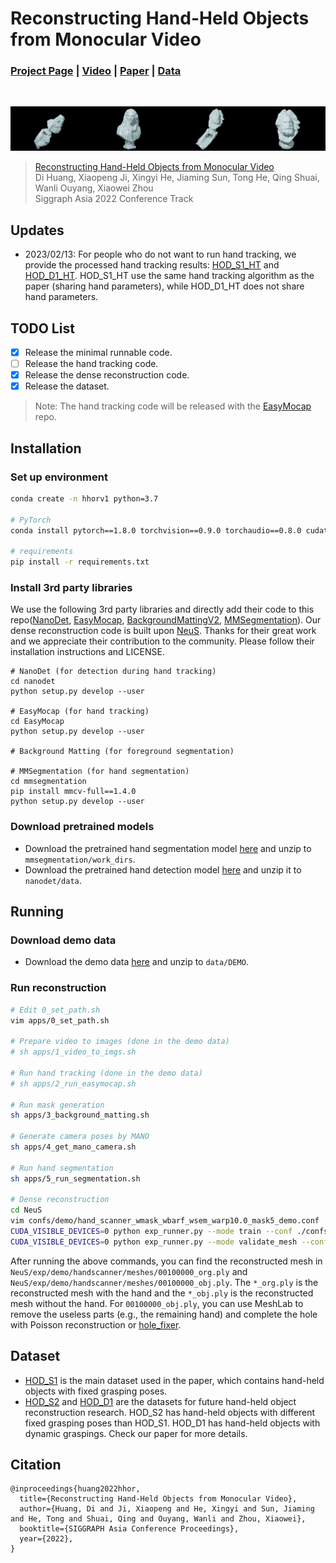 # Reconstructing Hand-Held Objects from Monocular Video
### [Project Page](https://dihuangdh.github.io/hhor/) | [Video](https://youtu.be/Xfkm7HP9OQA) | [Paper](https://arxiv.org/abs/2211.16835) | [Data](https://unisydneyedu-my.sharepoint.com/:f:/g/personal/dhua9550_uni_sydney_edu_au/EnAhi57D41JJrxwMMRtMXsABMtJ4KAJ8qTuZkpdiDCON5A?e=mhKzbV)
<br/>

![](./images/1.gif)

> [Reconstructing Hand-Held Objects from Monocular Video](https://arxiv.org/abs/2211.16835)  
> Di Huang, Xiaopeng Ji, Xingyi He, Jiaming Sun, Tong He, Qing Shuai, Wanli Ouyang, Xiaowei Zhou  
> Siggraph Asia 2022 Conference Track

## Updates
- 2023/02/13: For people who do not want to run hand tracking, we provide the processed hand tracking results: [HOD_S1_HT](https://unisydneyedu-my.sharepoint.com/:u:/g/personal/dhua9550_uni_sydney_edu_au/Ed4ZxX_X8btFv5Mco1B1ZjoB-TdG3Q5-JfwUiM3cJKWctQ?e=oqO08f) and [HOD_D1_HT](https://unisydneyedu-my.sharepoint.com/:u:/g/personal/dhua9550_uni_sydney_edu_au/EXvp8azRV5FJr5PGCsMqiOQB2R1f09RkfWw7KcqQbkqSOw?e=t2US7M). HOD_S1_HT use the same hand tracking  algorithm as the paper (sharing hand parameters), while HOD_D1_HT does not share hand parameters.

## TODO List
- [x] Release the minimal runnable code.
- [ ] Release the hand tracking code.
- [x] Release the dense reconstruction code.
- [x] Release the dataset.
> Note: The hand tracking code will be released with the [EasyMocap](https://github.com/zju3dv/EasyMocap) repo.

## Installation
### Set up environment
```bash
conda create -n hhorv1 python=3.7

# PyTorch
conda install pytorch==1.8.0 torchvision==0.9.0 torchaudio==0.8.0 cudatoolkit=10.2 -c pytorch

# requirements
pip install -r requirements.txt
```

### Install 3rd party libraries
We use the following 3rd party libraries and directly add their code to this repo([NanoDet](https://github.com/RangiLyu/nanodet), [EasyMocap](https://github.com/zju3dv/EasyMocap), [BackgroundMattingV2](https://github.com/PeterL1n/BackgroundMattingV2), [MMSegmentation](https://github.com/open-mmlab/mmsegmentation)). Our dense reconstruction code is built upon [NeuS](https://github.com/Totoro97/NeuS).
Thanks for their great work and we appreciate their contribution to the community. Please follow their installation instructions and LICENSE.
```
# NanoDet (for detection during hand tracking)
cd nanodet
python setup.py develop --user

# EasyMocap (for hand tracking)
cd EasyMocap
python setup.py develop --user

# Background Matting (for foreground segmentation)

# MMSegmentation (for hand segmentation)
cd mmsegmentation
pip install mmcv-full==1.4.0
python setup.py develop --user
```

### Download pretrained models
* Download the pretrained hand segmentation model [here](https://unisydneyedu-my.sharepoint.com/:u:/g/personal/dhua9550_uni_sydney_edu_au/EdxqHCaRAZlAuakxx46K2KwBWrp0v7KkHPw6cu3zXag5-w?e=Sr98Sw) and unzip to `mmsegmentation/work_dirs`.
* Download the pretrained hand detection model [here](https://unisydneyedu-my.sharepoint.com/:u:/g/personal/dhua9550_uni_sydney_edu_au/EWvwlGxAm8BMk8WKeg3CSkoBItld3SeSQ_Govj34m_w30w?e=nA4Yn5) and unzip it to `nanodet/data`.

## Running
### Download demo data
* Download the demo data [here](https://unisydneyedu-my.sharepoint.com/:u:/g/personal/dhua9550_uni_sydney_edu_au/EbI1zCfR8nBDkWpf-VAmoqUBuGOnhvqObD0xSyUd5XhIQA?e=4Nsx7S) and unzip to `data/DEMO`.

### Run reconstruction
```bash
# Edit 0_set_path.sh
vim apps/0_set_path.sh

# Prepare video to images (done in the demo data)
# sh apps/1_video_to_imgs.sh

# Run hand tracking (done in the demo data)
# sh apps/2_run_easymocap.sh

# Run mask generation
sh apps/3_background_matting.sh

# Generate camera poses by MANO
sh apps/4_get_mano_camera.sh

# Run hand segmentation
sh apps/5_run_segmentation.sh

# Dense reconstruction 
cd NeuS
vim confs/demo/hand_scanner_wmask_wbarf_wsem_warp10.0_mask5_demo.conf  # Edit the path to the demo data
CUDA_VISIBLE_DEVICES=0 python exp_runner.py --mode train --conf ./confs/demo/hand_scanner_wmask_wbarf_wsem_warp10.0_mask5_demo.conf --case demo
CUDA_VISIBLE_DEVICES=0 python exp_runner.py --mode validate_mesh --conf ./confs/demo/hand_scanner_wmask_wbarf_wsem_warp10.0_mask5_demo.conf --case demo --is_continue
```

After running the above commands, you can find the reconstructed mesh in `NeuS/exp/demo/handscanner/meshes/00100000_org.ply` and `NeuS/exp/demo/handscanner/meshes/00100000_obj.ply`. The `*_org.ply` is the reconstructed mesh with the hand and the `*_obj.ply` is the reconstructed mesh without the hand. For `00100000_obj.ply`, you can use MeshLab to remove the useless parts (e.g., the remaining hand) and complete the hole with Poisson reconstruction or [
hole_fixer](https://github.com/Erkaman/hole_fixer).

## Dataset
* [HOD_S1](https://unisydneyedu-my.sharepoint.com/:u:/g/personal/dhua9550_uni_sydney_edu_au/EaE4g4lZBE9Flk-aqMkl8nQBImzSkUASG1oESR3QeK8WGw?e=Pd4WNv) is the main dataset used in the paper, which contains hand-held objects with fixed grasping poses.
* [HOD_S2](https://unisydneyedu-my.sharepoint.com/:u:/g/personal/dhua9550_uni_sydney_edu_au/EU3zQUW5fGRMpFlswjoKOg8BiIeCkqqMY6p5sZjVadfbmw?e=QOVQCe) and [HOD_D1](https://unisydneyedu-my.sharepoint.com/:u:/g/personal/dhua9550_uni_sydney_edu_au/Ed6hlU_yrT9NoC9yktqOKZ4BWzpQsEPhDBx-V4tLwtNHLg?e=ZCyiBe) are the datasets for future hand-held object reconstruction research. HOD_S2 has hand-held objects with different fixed grasping poses than HOD_S1. HOD_D1 has hand-held objects with dynamic graspings. Check our paper for more details.

## Citation
```
@inproceedings{huang2022hhor,
  title={Reconstructing Hand-Held Objects from Monocular Video},
  author={Huang, Di and Ji, Xiaopeng and He, Xingyi and Sun, Jiaming and He, Tong and Shuai, Qing and Ouyang, Wanli and Zhou, Xiaowei},
  booktitle={SIGGRAPH Asia Conference Proceedings},
  year={2022},
}
```